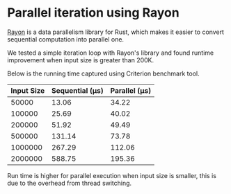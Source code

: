 # Parallel iteration using Rayon

[Rayon](https://github.com/rayon-rs/rayon) is a data parallelism library for Rust, which makes it easier to convert sequential computation into parallel one.

We tested a simple iteration loop with Rayon's library and found runtime improvement when input size is greater than 200K.

Below is the running time captured using Criterion benchmark tool. 

| Input Size  | Sequential (μs) | Parallel (μs) |
| ----------- | --------------- | ------------- |
|   50000     |    13.06        |     34.22     |
|  100000     |    25.69        |     40.02     |
|  200000     |    51.92        |     49.49     |
|  500000     |   131.14        |     73.78     |
| 1000000     |   267.29        |    112.06     |
| 2000000     |   588.75        |    195.36     |

Run time is higher for parallel execution when input size is smaller, this is due to the overhead from thread switching.

